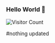 
### Hello World 👋


![Visitor Count](https://profile-counter.glitch.me/bahromnajmiddinov/count.svg)

#nothing updated
